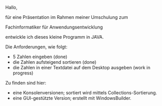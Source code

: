 Hallo,

für eine Präsentation im Rahmen meiner Umschulung zum

  Fachinformatiker für Anwendungsentwicklung 

entwickle ich dieses kleine Programm in JAVA.

Die Anforderungen, wie folgt:
- 5 Zahlen eingeben (done)
- die Zahlen aufsteigend sortieren (done)
- die Zahlen in einer Textdatei auf dem Desktop ausgeben (work in progress)

Zu finden sind hier:
- eine Konsolenversionen; sortiert wird mittels Collections-Sortierung.
- eine GUI-gestützte Version; erstellt mit WindowsBuilder.
